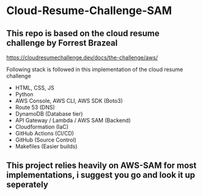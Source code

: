 # Cloud-Resume-Challenge-SAM

## This repo is based on the cloud resume challenge by Forrest Brazeal

https://cloudresumechallenge.dev/docs/the-challenge/aws/

Following stack is followed in this implementation of the cloud resume challenge

- HTML, CSS, JS
- Python
- AWS Console, AWS CLI, AWS SDK (Boto3)
- Route 53 (DNS)
- DynamoDB (Database tier)
- API Gateway / Lambda / AWS SAM (Backend)
- Cloudformation (IaC)
- GitHub Actions (CI/CD)
- GitHub (Source Control)
- Makefiles (Easier builds)

## This project relies heavily on AWS-SAM for most implementations, i suggest you go and look it up seperately
